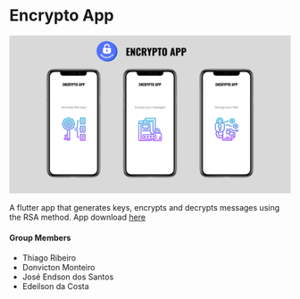 # Encrypto App

![](doc/image.png)


A flutter app that generates keys, encrypts and decrypts messages using the RSA method. App download [here](https://drive.google.com/drive/folders/1ngE2ojHnNnRAtP8SYdEm-LgXY77dfsTO?usp=sharing)

#### Group Members

- Thiago Ribeiro
- Donvicton Monteiro
- José Endson dos Santos
- Edeilson da Costa

